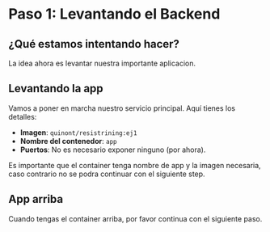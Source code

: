 # Paso 1: Levantando el Backend

## ¿Qué estamos intentando hacer?

La idea ahora es levantar nuestra importante aplicacion.


## Levantando la app

Vamos a poner en marcha nuestro servicio principal. Aquí tienes los detalles:

- **Imagen**: `quinont/resistrining:ej1`
- **Nombre del contenedor**: `app`
- **Puertos**: No es necesario exponer ninguno (por ahora).

Es importante que el container tenga nombre de app y la imagen necesaria, caso contrario no se podra continuar con el siguiente step.

## App arriba

Cuando tengas el container arriba, por favor continua con el siguiente paso.

